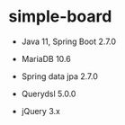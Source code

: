 # simple-board
- Java 11, Spring Boot 2.7.0
- MariaDB 10.6

- Spring data jpa 2.7.0
- Querydsl 5.0.0

- jQuery 3.x
